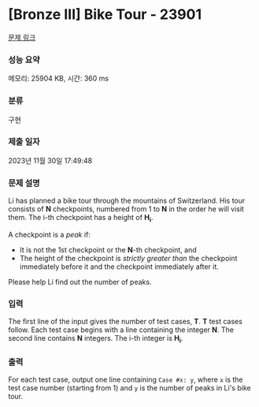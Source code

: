 # [Bronze III] Bike Tour - 23901 

[문제 링크](https://www.acmicpc.net/problem/23901) 

### 성능 요약

메모리: 25904 KB, 시간: 360 ms

### 분류

구현

### 제출 일자

2023년 11월 30일 17:49:48

### 문제 설명

<p>Li has planned a bike tour through the mountains of Switzerland. His tour consists of <b>N</b> checkpoints, numbered from 1 to <b>N</b> in the order he will visit them. The i-th checkpoint has a height of <b>H<sub>i</sub></b>.</p>

<p>A checkpoint is a <i>peak</i> if:</p>

<ul>
	<li>It is not the 1st checkpoint or the <b>N</b>-th checkpoint, and</li>
	<li>The height of the checkpoint is <i>strictly greater than</i> the checkpoint immediately before it and the checkpoint immediately after it.</li>
</ul>

<p>Please help Li find out the number of peaks.</p>

### 입력 

 <p>The first line of the input gives the number of test cases, <b>T</b>. <b>T</b> test cases follow. Each test case begins with a line containing the integer <b>N</b>. The second line contains <b>N</b> integers. The i-th integer is <b>H<sub>i</sub></b>.</p>

### 출력 

 <p>For each test case, output one line containing <code>Case #x: y</code>, where <code>x</code> is the test case number (starting from 1) and <code>y</code> is the number of peaks in Li's bike tour.</p>

